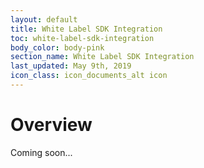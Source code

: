 ```yaml
---
layout: default
title: White Label SDK Integration
toc: white-label-sdk-integration
body_color: body-pink
section_name: White Label SDK Integration
last_updated: May 9th, 2019
icon_class: icon_documents_alt icon
---
```

# Overview
Coming soon...
